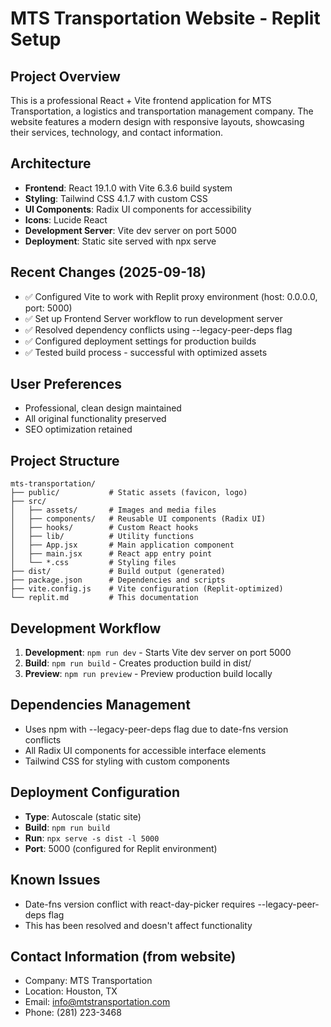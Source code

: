 # MTS Transportation Website - Replit Setup

## Project Overview
This is a professional React + Vite frontend application for MTS Transportation, a logistics and transportation management company. The website features a modern design with responsive layouts, showcasing their services, technology, and contact information.

## Architecture
- **Frontend**: React 19.1.0 with Vite 6.3.6 build system
- **Styling**: Tailwind CSS 4.1.7 with custom CSS
- **UI Components**: Radix UI components for accessibility
- **Icons**: Lucide React
- **Development Server**: Vite dev server on port 5000
- **Deployment**: Static site served with npx serve

## Recent Changes (2025-09-18)
- ✅ Configured Vite to work with Replit proxy environment (host: 0.0.0.0, port: 5000)
- ✅ Set up Frontend Server workflow to run development server
- ✅ Resolved dependency conflicts using --legacy-peer-deps flag
- ✅ Configured deployment settings for production builds
- ✅ Tested build process - successful with optimized assets

## User Preferences
- Professional, clean design maintained
- All original functionality preserved
- SEO optimization retained

## Project Structure
```
mts-transportation/
├── public/           # Static assets (favicon, logo)
├── src/
│   ├── assets/       # Images and media files
│   ├── components/   # Reusable UI components (Radix UI)
│   ├── hooks/        # Custom React hooks
│   ├── lib/          # Utility functions
│   ├── App.jsx       # Main application component
│   ├── main.jsx      # React app entry point
│   └── *.css         # Styling files
├── dist/             # Build output (generated)
├── package.json      # Dependencies and scripts
├── vite.config.js    # Vite configuration (Replit-optimized)
└── replit.md         # This documentation
```

## Development Workflow
1. **Development**: `npm run dev` - Starts Vite dev server on port 5000
2. **Build**: `npm run build` - Creates production build in dist/
3. **Preview**: `npm run preview` - Preview production build locally

## Dependencies Management
- Uses npm with --legacy-peer-deps flag due to date-fns version conflicts
- All Radix UI components for accessible interface elements
- Tailwind CSS for styling with custom components

## Deployment Configuration
- **Type**: Autoscale (static site)
- **Build**: `npm run build`
- **Run**: `npx serve -s dist -l 5000`
- **Port**: 5000 (configured for Replit environment)

## Known Issues
- Date-fns version conflict with react-day-picker requires --legacy-peer-deps flag
- This has been resolved and doesn't affect functionality

## Contact Information (from website)
- Company: MTS Transportation
- Location: Houston, TX  
- Email: info@mtstransportation.com
- Phone: (281) 223-3468